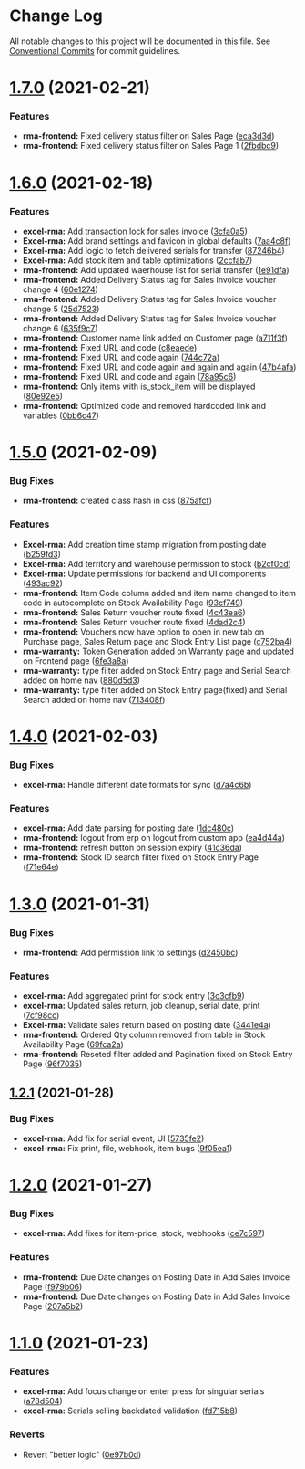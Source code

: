 # Change Log

All notable changes to this project will be documented in this file.
See [Conventional Commits](https://conventionalcommits.org) for commit guidelines.

# [1.7.0](https://gitlab.com/castlecraft/excel-rma/compare/rma-frontend@1.6.0...rma-frontend@1.7.0) (2021-02-21)


### Features

* **rma-frontend:** Fixed delivery status filter on Sales Page ([eca3d3d](https://gitlab.com/castlecraft/excel-rma/commit/eca3d3d89ccb98f2e83b7bbd7f0f3856802ccb62))
* **rma-frontend:** Fixed delivery status filter on Sales Page 1 ([2fbdbc9](https://gitlab.com/castlecraft/excel-rma/commit/2fbdbc9c667ba94d6e0c20a1bb4925455d5c202f))





# [1.6.0](https://gitlab.com/castlecraft/excel-rma/compare/rma-frontend@1.5.0...rma-frontend@1.6.0) (2021-02-18)


### Features

* **excel-rma:** Add transaction lock for sales invoice ([3cfa0a5](https://gitlab.com/castlecraft/excel-rma/commit/3cfa0a5aebeb96602a08a1a9583d7dbf4bae2acc))
* **Excel-rma:** Add brand settings and favicon in global defaults ([7aa4c8f](https://gitlab.com/castlecraft/excel-rma/commit/7aa4c8f7f4a05ea3db72bfba7c4c46fe688d9d4a))
* **Excel-rma:** Add logic to fetch delivered serials for transfer ([87246b4](https://gitlab.com/castlecraft/excel-rma/commit/87246b44083c195ce5bcd031be4a7eef94a8c9ef))
* **Excel-rma:** Add stock item and table optimizations ([2ccfab7](https://gitlab.com/castlecraft/excel-rma/commit/2ccfab7b2d37a45d07434789d6031a281a2637df))
* **rma-frontend:** Add updated waerhouse list for serial transfer ([1e91dfa](https://gitlab.com/castlecraft/excel-rma/commit/1e91dfa975aec365f7ee138c4046b10a96459b93))
* **rma-frontend:** Added Delivery Status tag for Sales Invoice voucher change 4 ([60e1274](https://gitlab.com/castlecraft/excel-rma/commit/60e1274f4c94e245898ca15abef2efcbabab4440))
* **rma-frontend:** Added Delivery Status tag for Sales Invoice voucher change 5 ([25d7523](https://gitlab.com/castlecraft/excel-rma/commit/25d7523e76f23f2090d6349990d5918cbaa6cb4b))
* **rma-frontend:** Added Delivery Status tag for Sales Invoice voucher change 6 ([635f9c7](https://gitlab.com/castlecraft/excel-rma/commit/635f9c788044ea04f2b409629e5e11d2a1e55ba0))
* **rma-frontend:** Customer name link added on Customer page ([a711f3f](https://gitlab.com/castlecraft/excel-rma/commit/a711f3f9ca6628cd1e2d58c6e768ddf8fe122cd3))
* **rma-frontend:** Fixed URL and code ([c8eaede](https://gitlab.com/castlecraft/excel-rma/commit/c8eaede1c5228c9eb5f334dd3660417fdda65e22))
* **rma-frontend:** Fixed URL and code again ([744c72a](https://gitlab.com/castlecraft/excel-rma/commit/744c72a1dceb7766030f27eb55f9ffc1564722bf))
* **rma-frontend:** Fixed URL and code again and again and again ([47b4afa](https://gitlab.com/castlecraft/excel-rma/commit/47b4afa1887b9b2326d46e254665daa94e8e23cf))
* **rma-frontend:** Fixed URL and code and again ([78a95c6](https://gitlab.com/castlecraft/excel-rma/commit/78a95c6fb62bda147d6fc663cb1f62eb43e772d5))
* **rma-frontend:** Only items with is_stock_item will be displayed ([80e92e5](https://gitlab.com/castlecraft/excel-rma/commit/80e92e5a2f706f6f34c09372a941bf32e189fe3c))
* **rma-frontend:** Optimized code and removed hardcoded link and variables ([0bb6c47](https://gitlab.com/castlecraft/excel-rma/commit/0bb6c47d94a126aafd30206a101017f0a608f65b))





# [1.5.0](https://gitlab.com/castlecraft/excel-rma/compare/rma-frontend@1.4.0...rma-frontend@1.5.0) (2021-02-09)


### Bug Fixes

* **rma-frontend:** created class hash in css ([875afcf](https://gitlab.com/castlecraft/excel-rma/commit/875afcf2d8ac13d180e29f895ba74007733590f3))


### Features

* **Excel-rma:** Add creation time stamp migration from posting date ([b259fd3](https://gitlab.com/castlecraft/excel-rma/commit/b259fd3782fe944e4a0ea1069ab3c7c1162257b5))
* **Excel-rma:** Add territory and warehouse permission to stock ([b2cf0cd](https://gitlab.com/castlecraft/excel-rma/commit/b2cf0cd198835c1af4621972435b1030abe2882f))
* **Excel-rma:** Update permissions for backend and UI components ([493ac92](https://gitlab.com/castlecraft/excel-rma/commit/493ac92cf6a324c5abfd1421509b55ed157574df))
* **rma-frontend:** Item Code column added and item name changed to item code in autocomplete on Stock Availability Page ([93cf749](https://gitlab.com/castlecraft/excel-rma/commit/93cf74999b332040ffe2ab447f24e800457173e2))
* **rma-frontend:** Sales Return voucher route fixed ([4c43ea6](https://gitlab.com/castlecraft/excel-rma/commit/4c43ea6bb15cfd99f0fc2ac22e896e0efb175f96))
* **rma-frontend:** Sales Return voucher route fixed ([4dad2c4](https://gitlab.com/castlecraft/excel-rma/commit/4dad2c4d7b21dea4f244fce4a24195a3492184bd))
* **rma-frontend:** Vouchers now have option to open in new tab on Purchase page, Sales Return page and Stock Entry List page ([c752ba4](https://gitlab.com/castlecraft/excel-rma/commit/c752ba41b3aac02c1f7c46e359e624543582594f))
* **rma-warranty:** Token Generation added on Warranty page and updated on Frontend page ([6fe3a8a](https://gitlab.com/castlecraft/excel-rma/commit/6fe3a8a1914e3dde070052c47b69dfdb924bf24d))
* **rma-warranty:** type filter added on Stock Entry page and Serial Search added on home nav ([880d5d3](https://gitlab.com/castlecraft/excel-rma/commit/880d5d3580881607804aa8e5c701348b00dcc8a5))
* **rma-warranty:** type filter added on Stock Entry page(fixed) and Serial Search added on home nav ([713408f](https://gitlab.com/castlecraft/excel-rma/commit/713408fae9e861f3abca47e9677705318ffc64b5))





# [1.4.0](https://gitlab.com/castlecraft/excel-rma/compare/rma-frontend@1.3.0...rma-frontend@1.4.0) (2021-02-03)


### Bug Fixes

* **excel-rma:** Handle different date formats for sync ([d7a4c6b](https://gitlab.com/castlecraft/excel-rma/commit/d7a4c6b8650b7e212bb7da13f09c374abb651f30))


### Features

* **excel-rma:** Add date parsing for posting date ([1dc480c](https://gitlab.com/castlecraft/excel-rma/commit/1dc480c531b666470229f8467ef3a4c1fc0b5b31))
* **rma-frontend:** logout from erp on logout from custom app ([ea4d44a](https://gitlab.com/castlecraft/excel-rma/commit/ea4d44a975107203465b40054035ca16262faeed))
* **rma-frontend:** refresh button on session expiry ([41c36da](https://gitlab.com/castlecraft/excel-rma/commit/41c36da869bd4a551cdda932b28d87d09b3ddede))
* **rma-frontend:** Stock ID search filter fixed on Stock Entry Page ([f71e64e](https://gitlab.com/castlecraft/excel-rma/commit/f71e64ebf4b6faddce5dd5cf403e7664fa700df6))





# [1.3.0](https://gitlab.com/castlecraft/excel-rma/compare/rma-frontend@1.2.1...rma-frontend@1.3.0) (2021-01-31)


### Bug Fixes

* **rma-frontend:** Add permission link to settings ([d2450bc](https://gitlab.com/castlecraft/excel-rma/commit/d2450bc34c7a5ee9c95cdf9c1cf53c7feddd686a))


### Features

* **excel-rma:** Add aggregated print for stock entry ([3c3cfb9](https://gitlab.com/castlecraft/excel-rma/commit/3c3cfb95b4e54a4c11fac46c6596554b0949e7d5))
* **excel-rma:** Updated sales return, job cleanup, serial date, print ([7cf98cc](https://gitlab.com/castlecraft/excel-rma/commit/7cf98ccf54da049b6b4cf280be60af08beb9fb53))
* **Excel-rma:** Validate sales return based on posting date ([3441e4a](https://gitlab.com/castlecraft/excel-rma/commit/3441e4acad2bd079706250269d95c3795979cec1))
* **rma-frontend:** Ordered Qty column removed from table in Stock Availability Page ([69fca2a](https://gitlab.com/castlecraft/excel-rma/commit/69fca2a79d7c29a43feabdd771ac08f85a5e4d72))
* **rma-frontend:** Reseted filter added and Pagination fixed on Stock Entry Page ([96f7035](https://gitlab.com/castlecraft/excel-rma/commit/96f70356fb6a35decbd3d0d5676568d8ed707949))





## [1.2.1](https://gitlab.com/castlecraft/excel-rma/compare/rma-frontend@1.2.0...rma-frontend@1.2.1) (2021-01-28)


### Bug Fixes

* **excel-rma:** Add fix for serial event, UI ([5735fe2](https://gitlab.com/castlecraft/excel-rma/commit/5735fe226361cbca47d10850c8f608a5611ec7e8))
* **excel-rma:** Fix print, file, webhook, item bugs ([9f05ea1](https://gitlab.com/castlecraft/excel-rma/commit/9f05ea13dbfead3bddd8c094886c6999fb1f4c83))





# [1.2.0](https://gitlab.com/castlecraft/excel-rma/compare/rma-frontend@1.1.0...rma-frontend@1.2.0) (2021-01-27)


### Bug Fixes

* **excel-rma:** Add fixes for item-price, stock, webhooks ([ce7c597](https://gitlab.com/castlecraft/excel-rma/commit/ce7c597cfd14691cabd0cba66a0cfec080ada4df))


### Features

* **rma-frontend:** Due Date changes on Posting Date in Add Sales Invoice Page ([f979b06](https://gitlab.com/castlecraft/excel-rma/commit/f979b06dbeb8f624fe55ce584c910e2038c6d319))
* **rma-frontend:** Due Date changes on Posting Date in Add Sales Invoice Page ([207a5b2](https://gitlab.com/castlecraft/excel-rma/commit/207a5b2951fb6f92508662aae02f4aa7371cbcd2))





# [1.1.0](https://gitlab.com/castlecraft/excel-rma/compare/rma-frontend@1.0.0...rma-frontend@1.1.0) (2021-01-23)


### Features

* **excel-rma:** Add focus change on enter press for singular serials ([a78d504](https://gitlab.com/castlecraft/excel-rma/commit/a78d504a758409e54bdfc938a57b0b1781e3b6c0))
* **excel-rma:** Serials selling backdated validation ([fd715b8](https://gitlab.com/castlecraft/excel-rma/commit/fd715b8567b15e58c60eb9b7669b4d45244064d1))


### Reverts

* Revert "better logic" ([0e97b0d](https://gitlab.com/castlecraft/excel-rma/commit/0e97b0d4f55812f2516b4fcabba7f24e0234dbb6))
